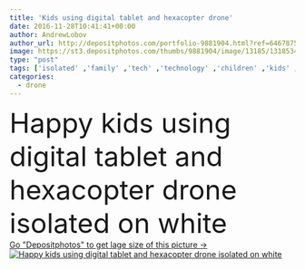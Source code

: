 ```yaml
---
title: 'Kids using digital tablet and hexacopter drone'
date: 2016-11-28T10:41:41+00:00
author: AndrewLobov
author_url: http://depositphotos.com/portfolio-9881904.html?ref=64678756
image: https://st3.depositphotos.com/thumbs/9881904/image/13185/131853498/api_thumb_450.jpg?forcejpeg=true
type: "post"
tags: ['isolated' ,'family' ,'tech' ,'technology' ,'children' ,'kids' ,'preschooler' ,'using' ,'brother' ,'sister' ,'siblings' ,'copter' ,'drone' ,'three quarter length' ,'hexacopter' ]
categories: 
  - drone
---
```

<div aling="center">
            <font size="60"> Happy kids using digital tablet and hexacopter drone isolated on white</font>   
</div>
<div>
    <a href='https://depositphotos.com/131853498/stock-photo-kids-using-digital-tablet-and.html?ref=64678756' target=_blank > Go "Depositphotos" to get lage size of this picture ->
        <img href='https://depositphotos.com/131853498/stock-photo-kids-using-digital-tablet-and.html?ref=64678756' src='https://st3.depositphotos.com/9881904/13185/i/950/depositphotos_131853498-stock-photo-kids-using-digital-tablet-and.jpg?forcejpeg=true' alt='Happy kids using digital tablet and hexacopter drone isolated on white' >
    </a>
</div>
